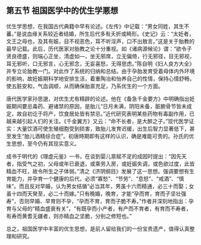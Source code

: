 ## 第五节 祖国医学中的优生学悪想

优生学思想，在我国古代典籍中早有论述。《左传》中记载：“男女同姓，其生不蕃。”是说血缘关系较近者结婚，所生后代多有夭折或畸形。《史记》云：“太妊者，文王之母也，及其有娠，目不视恶色，耳不听淫声，口不出敖言。”这是关于胎教的最早记载。此后，历代医家对胎教之论十分重视。如《诸病源候论》谓：“欲令子贤良德盛，则端心正坐，清虚如—，坐无邪席，立无偏倚，行无邪径，目无邪视，耳无邪听，口无邪言，心无邪念，无妄喜怒，无得思虑。”陈自明《妇人良方大全》并专立论胎教一门。对此作了系统的归纳和总结。由于孕胎发育受着母体内外环境的影响，故妊娠期科学地安排生活，着重陶冶和怡养自己的性情，保持心情舒畅，使五脏安和，气血调顺，从而确保胎禀充足，乃系优生的一个方面。

唐代医学家孙思邈，对优生尤有精辟的论述。他在《备急千金要方》中明确指出妊娠期间要忌毒药、避诸禁的原因，是胎儿“日月未满，阴阳未备，脏腑骨节皆未成定，故自初讫于将产，饮食居处皆有禁忌。”近代研究表明某些药物有毒副作用，已越来越引起人们的关注。《千金翼方》又云：“命不长者，是大醉之子。”现代医学证实：大量饮酒可使生殖细胞受到损害，致胎儿发育迟缓，出生后智力显著低下，甚至发生“胎儿酒精综合症”。初唐時期即有这样的认识，确是难能可贵的。孙氏的优生思想，至今仍有其现实意义。

成书于明代的《理虚元鉴》一书，在谈到婴儿禀赋不足的成因时提出：“因先天者，指受气之初，父母或年已衰退，或乘劳入房，或妊娠失调，或色欲过度，此皆精血不旺，故令所生之子体弱。”清之《济阴纲目》发展了这一思想。强调要想有生育能力，并孕育一个健康的后代，必须“寡愁”、“节劳”、“息怒”、“戒酒”、“慎味”。而且反对早婚，认为男女结循“必当其年，男虽十六而精通，必三十而娶；女虽十四而天癸至，必二十而嫁。”只有晚婚，晚育，才能“孕而育，育而子坚壮强寿”，否则早婚、早育则不孕，“孕而不育，育而子脆不寿。”作者并深刻地指出：孕育与父母的“精血盛衰有关”，“有既孕而小产者，有产而不育者，有育而不寿者，有寿而黄耆无疆者，则亦精血之坚脆，分别之修短也。”

总之，祖国医学中丰富的优生思想，是前人留给我们的一份宝贵遗产，值得认真整理和研究。
